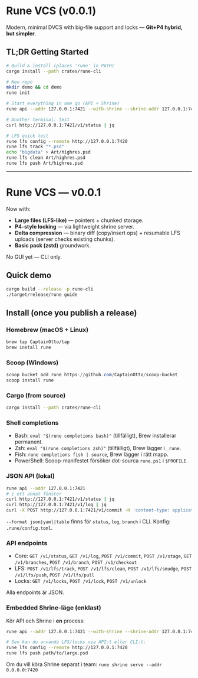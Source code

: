 
# Rune VCS (v0.0.1)

Modern, minimal DVCS with big-file support and locks — **Git+P4 hybrid, but simpler**.

## TL;DR Getting Started
```bash
# Build & install (places 'rune' in PATH)
cargo install --path crates/rune-cli

# New repo
mkdir demo && cd demo
rune init

# Start everything in one go (API + Shrine)
rune api --addr 127.0.0.1:7421 --with-shrine --shrine-addr 127.0.0.1:7420

# Another terminal: test
curl http://127.0.0.1:7421/v1/status | jq

# LFS quick test
rune lfs config --remote http://127.0.0.1:7420
rune lfs track "*.psd"
echo "bigdata" > Art/highres.psd
rune lfs clean Art/highres.psd
rune lfs push Art/highres.psd
```

---

# Rune VCS — v0.0.1

Now with:
- **Large files (LFS-like)** — pointers + chunked storage.
- **P4-style locking** — via lightweight shrine server.
- **Delta compression** — binary diff (copy/insert ops) + resumable LFS uploads (server checks existing chunks).
- **Basic pack (zstd)** groundwork.

No GUI yet — CLI only.

## Quick demo
```bash
cargo build --release -p rune-cli
./target/release/rune guide
```


## Install (once you publish a release)

### Homebrew (macOS + Linux)
```bash
brew tap CaptainOtto/tap
brew install rune
```

### Scoop (Windows)
```powershell
scoop bucket add rune https://github.com/CaptainOtto/scoop-bucket
scoop install rune
```

### Cargo (from source)
```bash
cargo install --path crates/rune-cli
```


### Shell completions
- Bash: `eval "$(rune completions bash)"` (tillfälligt), Brew installerar permanent.
- Zsh: `eval "$(rune completions zsh)"` (tillfälligt), Brew lägger i `_rune`.
- Fish: `rune completions fish | source`, Brew lägger i rätt mapp.
- PowerShell: Scoop-manifestet försöker dot-sourca `rune.ps1` i `$PROFILE`.


### JSON API (lokal)
```bash
rune api --addr 127.0.0.1:7421
# i ett annat fönster
curl http://127.0.0.1:7421/v1/status | jq
curl http://127.0.0.1:7421/v1/log | jq
curl -X POST http://127.0.0.1:7421/v1/commit -H 'content-type: application/json' -d '{"message":"via api"}'
```
`--format json|yaml|table` finns för `status`, `log`, `branch` i CLI.
Konfig: `.rune/config.toml`.


### API endpoints
- Core: `GET /v1/status`, `GET /v1/log`, `POST /v1/commit`, `POST /v1/stage`, `GET /v1/branches`, `POST /v1/branch`, `POST /v1/checkout`
- LFS: `POST /v1/lfs/track`, `POST /v1/lfs/clean`, `POST /v1/lfs/smudge`, `POST /v1/lfs/push`, `POST /v1/lfs/pull`
- Locks: `GET /v1/locks`, `POST /v1/lock`, `POST /v1/unlock`

Alla endpoints är JSON.


### Embedded Shrine-läge (enklast)
Kör API och Shrine i **en** process:
```bash
rune api --addr 127.0.0.1:7421 --with-shrine --shrine-addr 127.0.0.1:7420

# Sen kan du använda LFS/locks via API:t eller CLI:t:
rune lfs config --remote http://127.0.0.1:7420
rune lfs push path/to/large.psd
```
Om du vill köra Shrine separat i team: `rune shrine serve --addr 0.0.0.0:7420`
